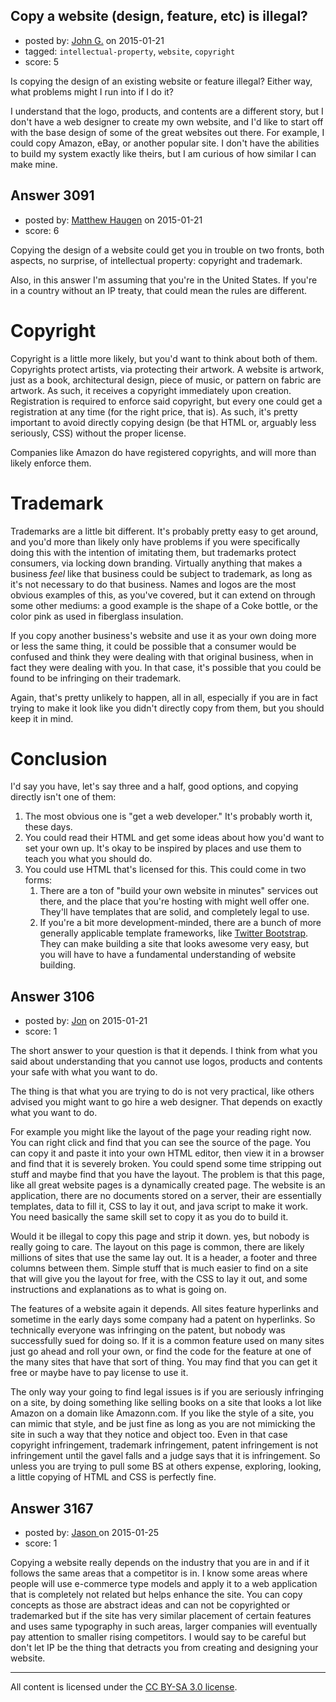## Copy a website (design, feature, etc) is illegal?

- posted by: [John G.](https://stackexchange.com/users/4594105/john-g) on 2015-01-21
- tagged: `intellectual-property`, `website`, `copyright`
- score: 5

<p>Is copying the design of an existing website or feature illegal? Either way, what problems might I run into if I do it?</p>

<p>I understand that the logo, products, and contents are a different story, but I don't have a web designer to create my own website, and I'd like to start off with the base design of some of the great websites out there. For example, I could copy Amazon, eBay, or another popular site. I don't have the abilities to build my system exactly like theirs, but I am curious of how similar I can make mine.</p>



## Answer 3091

- posted by: [Matthew Haugen](https://stackexchange.com/users/1325646/matthew-haugen) on 2015-01-21
- score: 6

<p>Copying the design of a website could get you in trouble on two fronts, both aspects, no surprise, of intellectual property: copyright and trademark.</p>

<p>Also, in this answer I'm assuming that you're in the United States. If you're in a country without an IP treaty, that could mean the rules are different.</p>

<h1>Copyright</h1>

<p>Copyright is a little more likely, but you'd want to think about both of them. Copyrights protect artists, via protecting their artwork. A website is artwork, just as a book, architectural design, piece of music, or pattern on fabric are artwork. As such, it receives a copyright immediately upon creation. Registration is required to enforce said copyright, but every one could get a registration at any time (for the right price, that is). As such, it's pretty important to avoid directly copying design (be that HTML or, arguably less seriously, CSS) without the proper license.</p>

<p>Companies like Amazon do have registered copyrights, and will more than likely enforce them.</p>

<h1>Trademark</h1>

<p>Trademarks are a little bit different. It's probably pretty easy to get around, and you'd more than likely only have problems if you were specifically doing this with the intention of imitating them, but trademarks protect consumers, via locking down branding. Virtually anything that makes a business <em>feel</em> like that business could be subject to trademark, as long as it's not necessary to do that business. Names and logos are the most obvious examples of this, as you've covered, but it can extend on through some other mediums: a good example is the shape of a Coke bottle, or the color pink as used in fiberglass insulation.</p>

<p>If you copy another business's website and use it as your own doing more or less the same thing, it could be possible that a consumer would be confused and think they were dealing with that original business, when in fact they were dealing with you. In that case, it's possible that you could be found to be infringing on their trademark.</p>

<p>Again, that's pretty unlikely to happen, all in all, especially if you are in fact trying to make it look like you didn't directly copy from them, but you should keep it in mind.</p>

<h1>Conclusion</h1>

<p>I'd say you have, let's say three and a half, good options, and copying directly isn't one of them:</p>

<ol>
<li>The most obvious one is "get a web developer." It's probably worth it, these days.</li>
<li>You could read their HTML and get some ideas about how you'd want to set your own up. It's okay to be inspired by places and use them to teach you what you should do.</li>
<li>You could use HTML that's licensed for this. This could come in two forms:
<ol>
<li>There are a ton of "build your own website in minutes" services out there, and the place that you're hosting with might well offer one. They'll have templates that are solid, and completely legal to use.</li>
<li>If you're a bit more development-minded, there are a bunch of more generally applicable template frameworks, like <a href="http://getbootstrap.com/">Twitter Bootstrap</a>. They can make building a site that looks awesome very easy, but you will have to have a fundamental understanding of website building.</li>
</ol></li>
</ol>



## Answer 3106

- posted by: [Jon](https://stackexchange.com/users/4936216/jon) on 2015-01-21
- score: 1

<p>The short answer to your question is that it depends. I think from what you said about understanding that you cannot use logos, products and contents your safe with what you want to do. </p>

<p>The thing is that what you are trying to do is not very practical, like others advised you might want to go hire a web designer. That depends on exactly what you want to do. </p>

<p>For example you might like the layout of the page your reading right now. You can right click and find that you can see the source of the page. You can copy it and paste it into your own HTML editor, then view it in a browser and find that it is severely broken. You could spend some time stripping out stuff and maybe find that you have the layout. The problem is that this page, like all great website pages is a dynamically created page. The website is an application, there are no documents stored on a server, their are essentially templates, data to fill it, CSS to lay it out, and java script to make it work. You need basically the same skill set to copy it as you do to build it.</p>

<p>Would it be illegal to copy this page and strip it down. yes, but nobody is really going to care. The layout on this page is common, there are likely millions of sites that use the same lay out. It is a header, a footer and three columns between them. Simple stuff that is much easier to find on a site that will give you the layout for free, with the CSS to lay it out, and some instructions and explanations as to what is going on. </p>

<p>The features of a website again it depends. All sites feature hyperlinks and sometime in the early days some company had a patent on hyperlinks. So technically everyone was infringing on the patent, but nobody was successfully sued for doing so. If it is a common feature used on many sites just go ahead and roll your own, or find the code for the feature at one of the many sites that have that sort of thing. You may find that you can get it free or maybe have to pay license to use it.</p>

<p>The only way your going to find legal issues is if you are seriously infringing on a site, by doing something like selling books on a site that looks a lot like Amazon on a domain like Amazonn.com. If you like the style of a site, you can mimic that style, and be just fine as long as you are not mimicking the site in such a way that they notice and object too. Even in that case copyright infringement, trademark infringement, patent infringement is not infringement until the gavel falls and a judge says that it is infringement. So unless you are trying to pull some BS at others expense, exploring, looking, a little copying of HTML and CSS is perfectly fine.</p>



## Answer 3167

- posted by: [Jason ](https://stackexchange.com/users/5270470/jason) on 2015-01-25
- score: 1

<p>Copying a website really depends on the industry that you are in and if it follows the same areas that a competitor is in. I know some areas where people will use e-commerce type models and apply it to a web application that is completely not related but helps enhance the site. You can copy concepts as those are abstract ideas and can not be copyrighted or trademarked but if the site has very similar placement of certain features and uses same typography in such areas, larger companies will eventually pay attention to smaller rising competitors. I would say to be careful but don't let IP be the thing that detracts you from creating and designing your website.</p>




---

All content is licensed under the [CC BY-SA 3.0 license](https://creativecommons.org/licenses/by-sa/3.0/).
